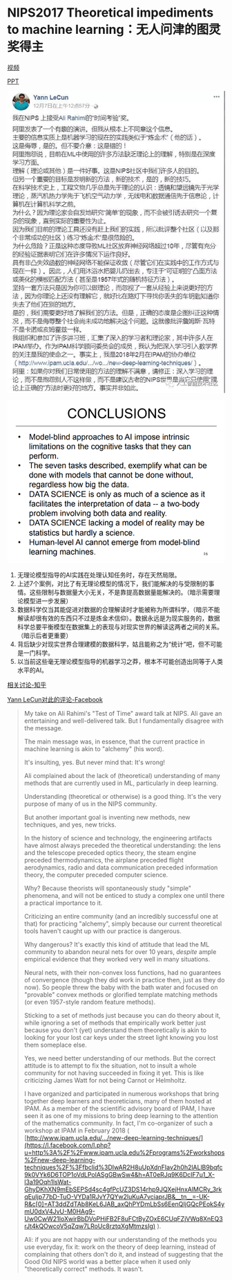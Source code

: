 # NIPS2017 Theoretical impediments to machine learning：无人问津的图灵奖得主

[视频](https://www.bilibili.com/video/av67843210)

[PPT](http://causality.cs.ucla.edu/blog/wp-content/uploads/2017/12/nips-dec2017-bw.pdf)

![](i/Alchemy.jpg)

![](i/Theoreticalimpediments.png)

1. 无理论模型指导的AI实践在处理认知任务时，存在天然局限。
2. 上述7个案例，对比了有无理论模型的情况下，我们能解决的与受限制的事情。这些限制与数据量大小无关，不是靠提高数据量能解决的。（暗示需要理论模型进一步发展）
3. 数据科学仅当其能促进对数据的合理解读时才能被称为所谓科学，（暗示不能解读却很有效的东西只不过是炼金术信仰）。数据永远是为现实服务的，数据科学总要平衡模型在数据集上的表现与对现实世界的解读这两者之间的关系。（暗示后者更重要）
4. 背后缺少对现实世界合理建模的数据科学，姑且能称之为“统计”吧，但不可能是一门科学。
5. 以当前这些毫无理论模型指导的机器学习之莽，根本不可能创造出同等于人类水平的AI。

[相关讨论-知乎](https://www.zhihu.com/question/263711574)

[Yann LeCun对此的评论-Facebook](https://www.facebook.com/yann.lecun/posts/10154938130592143)

>My take on Ali Rahimi's "Test of Time" award talk at NIPS. 
Ali gave an entertaining and well-delivered talk. But I fundamentally disagree with the message.
>
>The main message was, in essence, that the current practice in machine learning is akin to "alchemy" (his word).
>
>It's insulting, yes. But never mind that: It's wrong!
>
>Ali complained about the lack of (theoretical) understanding of many methods that are currently used in ML, particularly in deep learning.
>
>Understanding (theoretical or otherwise) is a good thing. It's the very purpose of many of us in the NIPS community.
>
>But another important goal is inventing new methods, new techniques, and yes, new tricks.
>
>In the history of science and technology, the engineering artifacts have almost always preceded the theoretical understanding: the lens and the telescope preceded optics theory, the steam engine preceded thermodynamics, the airplane preceded flight aerodynamics, radio and data communication preceded information theory, the computer preceded computer science. 
>
>Why? Because theorists will spontaneously study "simple" phenomena, and will not be enticed to study a complex one until there a practical importance to it.
>
>Criticizing an entire community (and an incredibly successful one at that) for practicing "alchemy", simply because our current theoretical tools haven't caught up with our practice is dangerous.
>
>Why dangerous? It's exactly this kind of attitude that lead the ML community to abandon neural nets for over 10 years, *despite* ample empirical evidence that they worked very well in many situations.
>
>Neural nets, with their non-convex loss functions, had no guarantees of convergence (though they did work in practice then, just as they do now). So people threw the baby with the bath water and focused on "provable" convex methods or glorified template matching methods (or even 1957-style random feature methods).
>
>Sticking to a set of methods just because you can do theory about it, while ignoring a set of methods that empirically work better just because you don't (yet) understand them theoretically is akin to looking for your lost car keys under the street light knowing you lost them someplace else.
>
>Yes, we need better understanding of our methods. But the correct attitude is to attempt to fix the situation, not to insult a whole community for not having succeeded in fixing it yet. This is like criticizing James Watt for not being Carnot or Helmholtz. 
>
>I have organized and participated in numerous workshops that bring together deep learners and theoreticians, many of them hosted at IPAM. As a member of the scientific advisory board of IPAM, I have seen it as one of my missions to bring deep learning to the attention of the mathematics community. In fact, I'm co-organizer of such a workshop at IPAM in February 2018 ( [http://www.ipam.ucla.edu/.../new-deep-learning-techniques/](https://l.facebook.com/l.php?u=http%3A%2F%2Fwww.ipam.ucla.edu%2Fprograms%2Fworkshops%2Fnew-deep-learning-techniques%2F%3Ffbclid%3DIwAR2H8uUpXdnFIav2h0h2lALlB9bqfc9k0VYk6D6TOP1oVdLPolASgGBwSw4&h=AT0eRJq9K6DcIF7u1_X-l3a19Oqh1lsWat-GhyDKhXN9mEbSEPSd4sc4gfPcUZ3DS14rhp9JQXejHnxAlMCRy_3rkqEuIjp77bD-TuO-VYDa1RJvY7QYw2luKuA7vciaprJB&__tn__=-UK-R&c[0]=AT3ddZdTAb8KeL6JAB_axQhPYDmLbSs6EenQIjGQcPEokS4ymU0dxV4JvU-M0HAg9-Uw0CwW21IoXwirBbDVoPHiFB2F8uFCtByZOxE6CUqFZjVWq8XnEQ3rJt4kQOwcoV5qZqw7LRoUc8rztqXgMtmzsIg) ).
>
>Ali: if you are not happy with our understanding of the methods you use everyday, fix it: work on the theory of deep learning, instead of complaining that others don't do it, and instead of suggesting that the Good Old NIPS world was a better place when it used only "theoretically correct" methods. It wasn't.